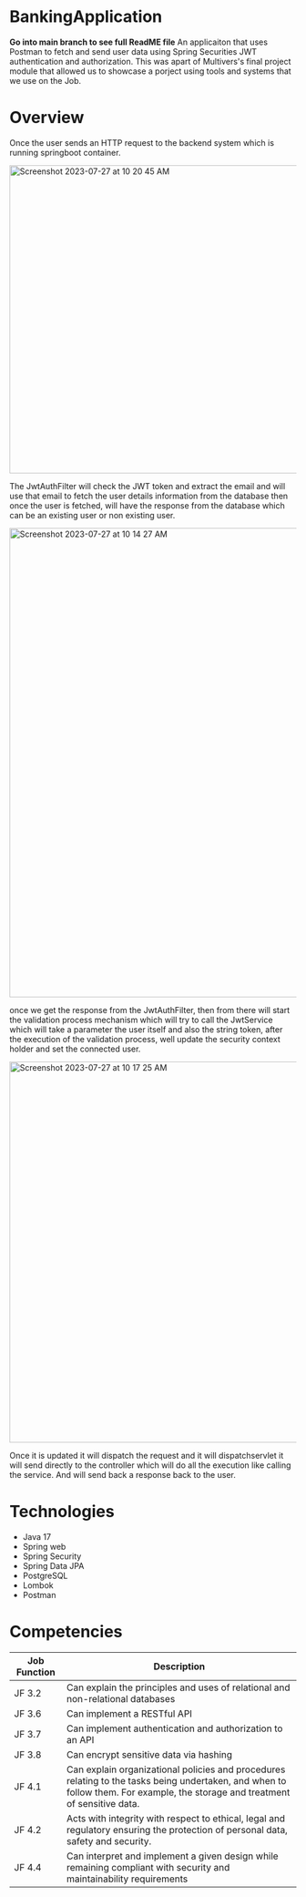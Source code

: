 # BankingApplication
**Go into main branch to see full ReadME file**
An applicaiton that uses Postman to fetch and send user data using Spring Securities JWT authentication and authorization. This was apart of Multivers's final project module that allowed us to showcase a porject using tools and systems that we use on the Job.

# Overview
Once the user sends an HTTP request to the backend system which is running springboot container. 

<img width="541" alt="Screenshot 2023-07-27 at 10 20 45 AM" src="https://github.com/jxkobrxyes/BankingApplication/assets/79924650/91b5225f-3618-4d79-abb7-abd688543669">

The JwtAuthFilter will check the JWT token and extract the email and will use that email to fetch the user details information from the database then once the user is fetched, will have the response from the database which can be an existing user or non existing user.

<img width="824" alt="Screenshot 2023-07-27 at 10 14 27 AM" src="https://github.com/jxkobrxyes/BankingApplication/assets/79924650/69e12395-44f9-4f5b-9f39-d889cbf1d950">

once we get the response from the JwtAuthFilter, then from there will start the validation process mechanism which will try to call the JwtService which will take a parameter the user itself and also the string token, after the execution of the validation process, well update the security context holder and set the connected user. 

<img width="669" alt="Screenshot 2023-07-27 at 10 17 25 AM" src="https://github.com/jxkobrxyes/BankingApplication/assets/79924650/32c7607b-f77c-4d3f-976d-cb0927ce70c2">

Once it is updated it will dispatch the request and it will dispatchservlet it will send directly to the controller which will do all the execution like calling the service. And will send back a response back to the user.


# Technologies
- Java 17
- Spring web
- Spring Security
- Spring Data JPA
- PostgreSQL
- Lombok
- Postman

# Competencies

| Job Function | Description |
| --- | --- |
| JF 3.2 | Can explain the principles and uses of relational and non-relational databases |
| JF 3.6 | Can implement a RESTful API |
| JF 3.7 | Can implement authentication and authorization to an API |
| JF 3.8 | Can encrypt sensitive data via hashing  |
| JF 4.1 | Can explain organizational policies and procedures relating to the tasks being undertaken, and when to follow them. For example, the storage and treatment of sensitive data. |
| JF 4.2 | Acts with integrity with respect to ethical, legal and regulatory ensuring the protection of personal data, safety and security. |
| JF 4.4 | Can interpret and implement a given design while remaining compliant with security and maintainability requirements |
